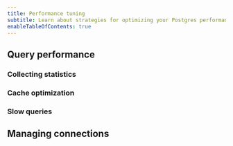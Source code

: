 ```yaml
---
title: Performance tuning
subtitle: Learn about strategies for optimizing your Postgres performance on Neon
enableTableOfContents: true
---
```


## Query performance

### Collecting statistics

### Cache optimization

### Slow queries

## Managing connections